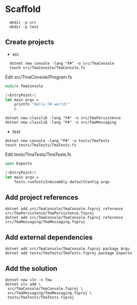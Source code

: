 # Scaffold

```shell
  mkdir -p src
  mkdir -p test
```

## Create projects

- src

```shell
  dotnet new console -lang "F#" -o src/TmaConsole
  touch src/TmaConsole/TmaConsole.fs
```

Edit src/TmaConsole/Program.fs

```fsharp
module TmaConsole

[<EntryPoint>]
let main argv =
    printfn "Hello F# world!"
    0

```

```shell
dotnet new classlib -lang "F#" -o src/TmaPersistence
dotnet new classlib -lang "F#" -o src/TmaMessaging
```

- test

```shell
dotnet new console -lang "F#" -o tests/TmaTests
touch tests/TmaTests/TmaTests.fs
```

Edit tests/TmaTests/TmaTests.fs
```fsharp
open Expecto

[<EntryPoint>]
let main argv =
    Tests.runTestsInAssembly defaultConfig argv

```

## Add project references

```shell
dotnet add src/TmaConsole/TmaConsole.fsproj reference src/TmaPersistence/TmaPersistence.fsproj
dotnet add src/TmaConsole/TmaConsole.fsproj reference src/TmaMessaging/TmaMessaging.fsproj
```

## Add external dependencies

```shell
dotnet add src/TmaConsole/TmaConsole.fsproj package Argu
dotnet add tests/TmaTests/TmaTests.fsproj package Expecto
```

## Add the solution

```shell
dotnet new sln -n Tma
dotnet sln add \
 src/TmaConsole/TmaConsole.fsproj \
 src/TmaMessaging/TmaMessaging.fsproj \
 tests/TmaTests/TmaTests.fsproj
```
